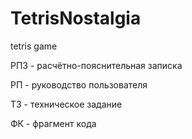 # TetrisNostalgia
tetris game

РПЗ - расчётно-пояснительная записка

РП  - руководство пользователя

ТЗ  - техническое задание

ФК  - фрагмент кода
